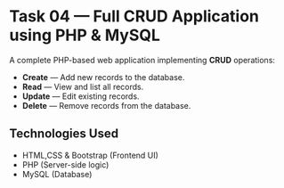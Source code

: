 # Task 04 — Full CRUD Application using PHP & MySQL

A complete PHP-based web application implementing **CRUD** operations:
- **Create** — Add new records to the database.
- **Read** — View and list all records.
- **Update** — Edit existing records.
- **Delete** — Remove records from the database.

## Technologies Used
- HTML,CSS & Bootstrap (Frontend UI)
- PHP (Server-side logic)
- MySQL (Database)

